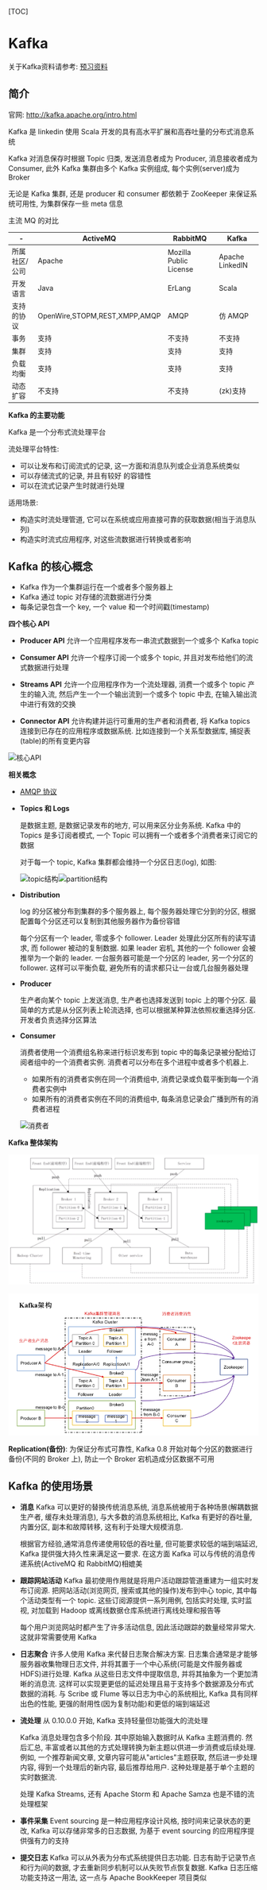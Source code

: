[TOC]

# Kafka

关于Kafka资料请参考: [预习资料](https://github.com/Mao-PC/Notes/tree/master/Middle/mq/kafka/%E9%A2%84%E4%B9%A0%E8%B5%84%E6%96%99)

## 简介

官网: http://kafka.apache.org/intro.html

Kafka 是 linkedin 使用 Scala 开发的具有高水平扩展和高吞吐量的分布式消息系统

Kafka 对消息保存时根据 Topic 归类, 发送消息者成为 Producer, 消息接收者成为 Consumer, 此外 Kafka 集群由多个 Kafka 实例组成, 每个实例(server)成为 Broker

无论是 Kafka 集群, 还是 producer 和 consumer 都依赖于 ZooKeeper 来保证系统可用性, 为集群保存一些 meta 信息

主流 MQ 的对比

| -             | ActiveMQ                      | RabbitMQ               | Kafka           |
| ------------- | ----------------------------- | ---------------------- | --------------- |
| 所属社区/公司 | Apache                        | Mozilla Public License | Apache LinkedIN |
| 开发语言      | Java                          | ErLang                 | Scala           |
| 支持的协议    | OpenWire,STOPM,REST,XMPP,AMQP | AMQP                   | 仿 AMQP         |
| 事务          | 支持                          | 不支持                 | 不支持          |
| 集群          | 支持                          | 支持                   | 支持            |
| 负载均衡      | 支持                          | 支持                   | 支持            |
| 动态扩容      | 不支持                        | 不支持                 | (zk)支持        |

**Kafka 的主要功能**

Kafka 是一个分布式流处理平台

流处理平台特性:

-   可以让发布和订阅流式的记录, 这一方面和消息队列或企业消息系统类似
-   可以存储流式的记录, 并且有较好 的容错性
-   可以在流式记录产生时就进行处理

适用场景:

-   构造实时流处理管道, 它可以在系统或应用直接可靠的获取数据(相当于消息队列)
-   构造实时流式应用程序, 对这些流数据进行转换或者影响

## Kafka 的核心概念

-   Kafka 作为一个集群运行在一个或者多个服务器上
-   Kafka 通过 topic 对存储的流数据进行分类
-   每条记录包含一个 key, 一个 value 和一个时间戳(timestamp)

**四个核心 API**

-   **Producer API** 允许一个应用程序发布一串流式数据到一个或多个 Kafka topic
-   **Consumer API** 允许一个程序订阅一个或多个 topic, 并且对发布给他们的流式数据进行处理
-   **Streams API** 允许一个应用程序作为一个流处理器, 消费一个或多个 topic 产生的输入流, 然后产生一个一个输出流到一个或多个 topic 中去, 在输入输出流中进行有效的交换

-   **Connector API** 允许构建并运行可重用的生产者和消费者, 将 Kafka topics 连接到已存在的应用程序或数据系统. 比如连接到一个关系型数据库, 捕捉表(table)的所有变更内容

![核心API](http://kafka.apache.org/22/images/kafka-apis.png)

**相关概念**

-   [AMQP 协议](<../rabbitmq/README.md##\ AMQP\ 协议>)
-   **Topics 和 Logs**

    是数据主题, 是数据记录发布的地方, 可以用来区分业务系统. Kafka 中的 Topics 是多订阅者模式, 一个 Topic 可以拥有一个或者多个消费者来订阅它的数据

    对于每一个 topic, Kafka 集群都会维持一个分区日志(log), 如图:

    ![topic结构](http://kafka.apache.org/22/images/log_anatomy.png)![partition结构](http://kafka.apache.org/22/images/log_consumer.png)

-   **Distribution**

    log 的分区被分布到集群的多个服务器上, 每个服务器处理它分到的分区, 根据配置每个分区还可以复制到其他服务器作为备份容错

    每个分区有一个 leader, 零或多个 follower. Leader 处理此分区所有的读写请求, 而 follower 被动的复制数据. 如果 leader 宕机, 其他的一个 follower 会被推举为一个新的 leader. 一台服务器可能是一个分区的 leader, 另一个分区的 follower. 这样可以平衡负载, 避免所有的请求都只让一台或几台服务器处理

-   **Producer**

    生产者向某个 topic 上发送消息, 生产者也选择发送到 topic 上的哪个分区. 最简单的方式是从分区列表上轮流选择, 也可以根据某种算法依照权重选择分区. 开发者负责选择分区算法

-   **Consumer**

    消费者使用一个消费组名称来进行标识发布到 topic 中的每条记录被分配给订阅者组中的一个消费者实例. 消费者可以分布在多个进程中或者多个机器上.

    -   如果所有的消费者实例在同一个消费组中, 消费记录或负载平衡到每一个消费者实例中
    -   如果所有的消费者实例在不同的消费组中, 每条消息记录会广播到所有的消费者进程

    ![消费者](http://kafka.apache.org/22/images/consumer-groups.png)

**Kafka 整体架构**

![整体架构](res/整体架构.png)

![Kafka整体架构](res/Kafka整体架构.png)

**Replication(备份)**: 为保证分布式可靠性, Kafka 0.8 开始对每个分区的数据进行备份(不同的 Broker 上), 防止一个 Broker 宕机造成分区数据不可用

## Kafka 的使用场景

-   **消息**
    Kafka 可以更好的替换传统消息系统, 消息系统被用于各种场景(解耦数据生产者, 缓存未处理消息), 与大多数的消息系统相比, Kafka 有更好的吞吐量, 内置分区, 副本和故障转移, 这有利于处理大规模消息.

    根据官方经验,通常消息传递使用较低的吞吐量, 但可能要求较低的端到端延迟, Kafka 提供强大持久性来满足这一要求. 在这方面 Kafka 可以与传统的消息传递系统(ActiveMQ 和 RabbitMQ)相媲美

-   **跟踪网站活动**
    Kafka 最初使用作用就是将用户活动跟踪管道重建为一组实时发布订阅源. 把网站活动(浏览网页, 搜索或其他的操作)发布到中心 topic, 其中每个活动类型有一个 topic. 这些订阅源提供一系列用例, 包括实时处理, 实时监视, 对加载到 Hadoop 或离线数据仓库系统进行离线处理和报告等

    每个用户浏览网站时都产生了许多活动信息, 因此活动跟踪的数量经常非常大. 这就非常需要使用 Kafka

-   **日志聚合**
    许多人使用 Kafka 来代替日志聚合解决方案. 日志集合通常是才能够服务器收集物理日志文件, 并将其置于一个中心系统(可能是文件服务器或 HDFS)进行处理. Kafka 从这些日志文件中提取信息, 并将其抽象为一个更加清晰的消息流. 这样可以实现更更低的延迟处理且易于支持多个数据源及分布式数据的消耗. 与 Scribe 或 Flume 等以日志为中心的系统相比, Kafka 具有同样出色的性能, 更强的耐用性(因为复制功能)和更低的端到端延迟

-   **流处理**
    从 0.10.0.0 开始, Kafka 支持轻量但功能强大的流处理

    Kafka 消息处理包含多个阶段. 其中原始输入数据时从 Kafka 主题消费的. 然后汇总, 丰富或者以其他的方式处理转换为新主题以供进一步消费或后续处理. 例如, 一个推荐新闻文章, 文章内容可能从"articles"主题获取, 然后进一步处理内容, 得到一个处理后的新内容, 最后推荐给用户. 这种处理是基于单个主题的实时数据流.

    处理 Kafka Streams, 还有 Apache Storm 和 Apache Samza 也是不错的流处理框架

-   **事件采集**
    Event sourcing 是一种应用程序设计风格, 按时间来记录状态的更改, Kafka 可以存储非常多的日志数据, 为基于 event sourcing 的应用程序提供强有力的支持

-   **提交日志**
    Kafka 可以从外表为分布式系统提供日志功能. 日志有助于记录节点和行为间的数据, 才去重新同步机制可以从失败节点恢复数据. Kafka 日志压缩功能支持这一用法, 这一点与 Apache BookKeeper 项目类似
